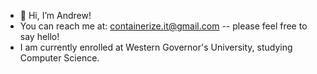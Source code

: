 - 👋 Hi, I’m Andrew!
- You can reach me at: containerize.it@gmail.com  -- please feel free to say hello! 
- I am currently enrolled at Western Governor's University, studying Computer Science.
<!---
adavis87/adavis87 is a ✨ special ✨ repository because its `README.md` (this file) appears on your GitHub profile.
You can click the Preview link to take a look at your changes.
--->
